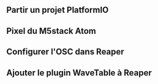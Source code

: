 ## Partir un projet PlatformIO   
## Pixel du M5stack Atom   
## Configurer l'OSC dans Reaper  
## Ajouter le plugin WaveTable à Reaper
